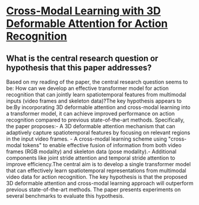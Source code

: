 # [Cross-Modal Learning with 3D Deformable Attention for Action Recognition](https://arxiv.org/abs/2212.05638)

## What is the central research question or hypothesis that this paper addresses?

Based on my reading of the paper, the central research question seems to be: How can we develop an effective transformer model for action recognition that can jointly learn spatiotemporal features from multimodal inputs (video frames and skeleton data)?The key hypothesis appears to be:By incorporating 3D deformable attention and cross-modal learning into a transformer model, it can achieve improved performance on action recognition compared to previous state-of-the-art methods. Specifically, the paper proposes:- A 3D deformable attention mechanism that can adaptively capture spatiotemporal features by focusing on relevant regions in the input video frames. - A cross-modal learning scheme using "cross-modal tokens" to enable effective fusion of information from both video frames (RGB modality) and skeleton data (pose modality).- Additional components like joint stride attention and temporal stride attention to improve efficiency.The central aim is to develop a single transformer model that can effectively learn spatiotemporal representations from multimodal video data for action recognition. The key hypothesis is that the proposed 3D deformable attention and cross-modal learning approach will outperform previous state-of-the-art methods. The paper presents experiments on several benchmarks to evaluate this hypothesis.
